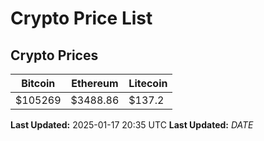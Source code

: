 # Crypto Price List

## Crypto Prices
| Bitcoin | Ethereum | Litecoin |
| ------- | -------- | -------- |
| $105269 | $3488.86 | $137.2 |
**Last Updated:** 2025-01-17 20:35 UTC
**Last Updated:** $DATE$
